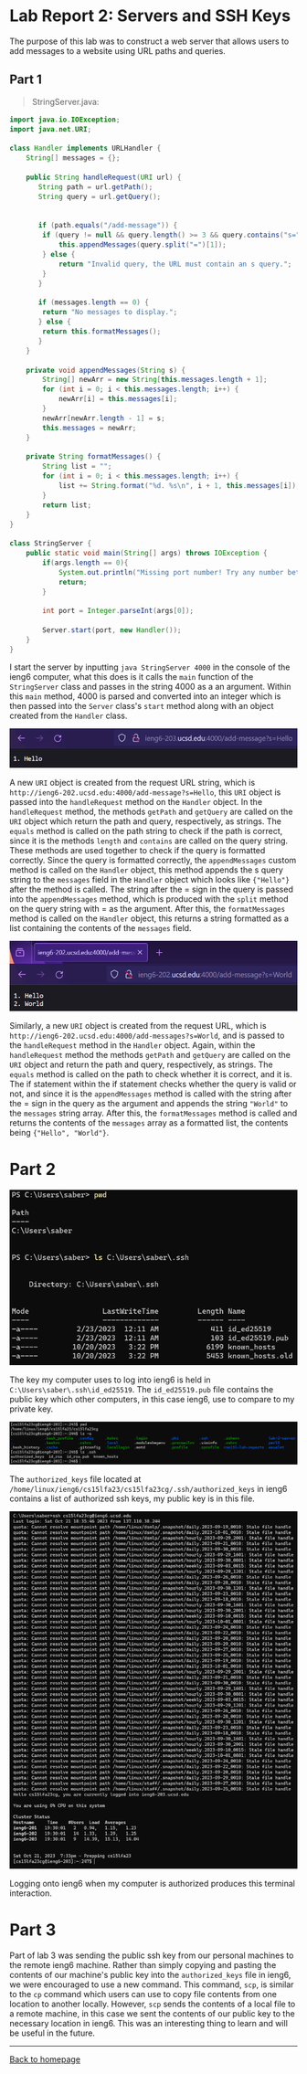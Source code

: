 # Lab Report 2: Servers and SSH Keys

The purpose of this lab was to construct a web server that allows users to add messages to a website using URL paths and queries.

## Part 1

> StringServer.java:

```java
import java.io.IOException;
import java.net.URI;

class Handler implements URLHandler {
    String[] messages = {};

    public String handleRequest(URI url) {
       String path = url.getPath();
       String query = url.getQuery();


       if (path.equals("/add-message")) {
        if (query != null && query.length() >= 3 && query.contains("s=")) {
            this.appendMessages(query.split("=")[1]);
        } else {
            return "Invalid query, the URL must contain an s query.";
        }
       }

       if (messages.length == 0) {
	    return "No messages to display.";
       } else {
	    return this.formatMessages();
       }
    }

    private void appendMessages(String s) {
        String[] newArr = new String[this.messages.length + 1];
        for (int i = 0; i < this.messages.length; i++) {
            newArr[i] = this.messages[i];
        }
        newArr[newArr.length - 1] = s;
        this.messages = newArr;
    }

    private String formatMessages() {
        String list = "";
        for (int i = 0; i < this.messages.length; i++) {
            list += String.format("%d. %s\n", i + 1, this.messages[i]);
        }
        return list;
    }
}

class StringServer {
    public static void main(String[] args) throws IOException {
        if(args.length == 0){
            System.out.println("Missing port number! Try any number between 1024 to 49151");
            return;
        }

        int port = Integer.parseInt(args[0]);

        Server.start(port, new Handler());
    }
}
```

I start the server by inputting `java StringServer 4000` in the console of the ieng6 computer, what this does is it calls the `main` function of the `StringServer` class and passes in the string 4000 as a an argument. Within this `main` method, 4000 is parsed and converted into an integer which is then passed into the `Server` class's `start` method along with an object created from the `Handler` class.

![First use of /add-message](images/add-message-1.png)

A new `URI` object is created from the request URL string, which is `http://ieng6-202.ucsd.edu:4000/add-message?s=Hello`, this `URI` object is passed into the `handleRequest` method on the `Handler` object. In the `handleRequest` method, the methods `getPath` and `getQuery` are called on the `URI` object which return the path and query, respectively, as strings. The `equals` method is called on the path string to check if the path is correct, since it is the methods `length` and `contains` are called on the query string. These methods are used together to check if the query is formatted correctly. Since the query is formatted correctly, the `appendMessages` custom method is called on the `Handler` object, this method appends the s query string to the `messages` field in the `Handler` object which looks like `{"Hello"}` after the method is called. The string after the = sign in the query is passed into the `appendMessages` method, which is produced with the `split` method on the query string with = as the argument. After this, the `formatMessages` method is called on the `Handler` object, this returns a string formatted as a list containing the contents of the `messages` field.

![Second use of /add-message](images/add-message-2.png)

Similarly, a new `URI` object is created from the request URL, which is `http://ieng6-202.ucsd.edu:4000/add-messages?s=World`, and is passed to the `handleRequest` method in the `Handler` object. Again, within the `handleRequest` method the methods `getPath` and `getQuery` are called on the `URI` object and return the path and query, respectively, as strings. The `equals` method is called on the path to check whether it is correct, and it is. The if statement within the if statement checks whether the query is valid or not, and since it is the `appendMessages` method is called with the string after the = sign in the query as the argument and appends the string `"World"` to the `messages` string array. After this, the `formatMessages` method is called and returns the contents of the `messages` array as a formatted list, the contents being `{"Hello", "World"}`.

# Part 2

![Private key](images/private_key.png)

The key my computer uses to log into ieng6 is held in `C:\Users\saber\.ssh\id_ed25519`. The `id_ed25519.pub` file contains the public key which other computers, in this case ieng6, use to compare to my private key.

![Public key](images/public_key.png)

The `authorized_keys` file located at `/home/linux/ieng6/cs15lfa23/cs15lfa23cg/.ssh/authorized_keys` in ieng6 contains a list of authorized ssh keys, my public key is in this file.

![Logging onto ieng6](images/ssh.png)

Logging onto ieng6 when my computer is authorized produces this terminal interaction.

# Part 3

Part of lab 3 was sending the public ssh key from our personal machines to the remote ieng6 machine. Rather than simply copying and pasting the contents of our machine's public key into the `authorized_keys` file in ieng6, we were encouraged to use a new command. This command, `scp`, is similar to the `cp` command which users can use to copy file contents from one location to another locally. However, `scp` sends the contents of a local file to a remote machine, in this case we sent the contents of our public key to the necessary location in ieng6. This was an interesting thing to learn and will be useful in the future.

---

[Back to homepage](https://avvyxx.github.io/cse15l-lab-reports/)
